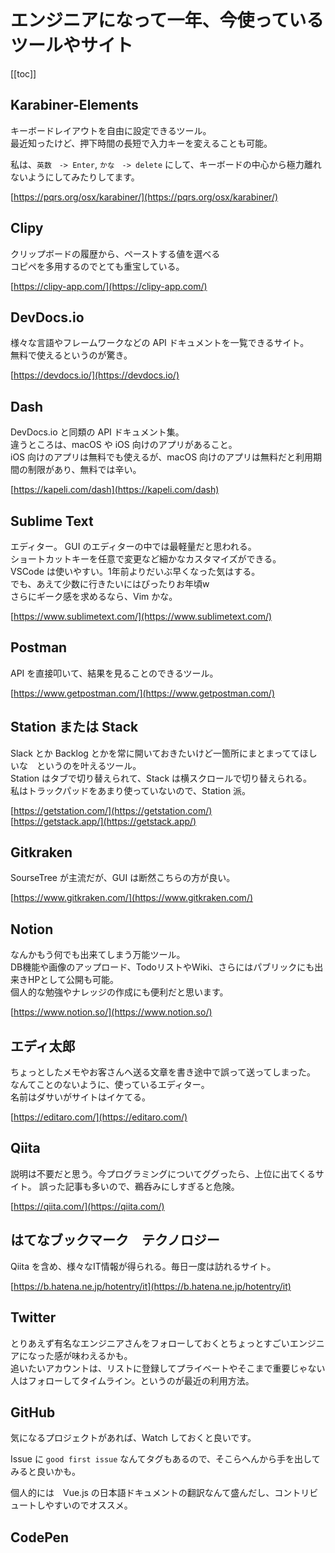 # エンジニアになって一年、今使っているツールやサイト

[[toc]]

## Karabiner-Elements
キーボードレイアウトを自由に設定できるツール。  
最近知ったけど、押下時間の長短で入力キーを変えることも可能。

私は、`英数　-> Enter`, `かな　-> delete` にして、キーボードの中心から極力離れないようにしてみたりしてます。

[https://pqrs.org/osx/karabiner/](https://pqrs.org/osx/karabiner/)

## Clipy
クリップボードの履歴から、ペーストする値を選べる  
コピペを多用するのでとても重宝している。

[https://clipy-app.com/](https://clipy-app.com/)

## DevDocs.io
様々な言語やフレームワークなどの API ドキュメントを一覧できるサイト。  
無料で使えるというのが驚き。

[https://devdocs.io/](https://devdocs.io/)

## Dash
DevDocs.io と同類の API ドキュメント集。  
違うところは、macOS や iOS 向けのアプリがあること。  
iOS 向けのアプリは無料でも使えるが、macOS 向けのアプリは無料だと利用期間の制限があり、無料では辛い。

[https://kapeli.com/dash](https://kapeli.com/dash)

## Sublime Text
エディター。
GUI のエディターの中では最軽量だと思われる。  
ショートカットキーを任意で変更など細かなカスタマイズができる。  
VSCode は使いやすい。1年前よりだいぶ早くなった気はする。  
でも、あえて少数に行きたいにはぴったりお年頃w  
さらにギーク感を求めるなら、Vim かな。

[https://www.sublimetext.com/](https://www.sublimetext.com/)

## Postman
API を直接叩いて、結果を見ることのできるツール。

[https://www.getpostman.com/](https://www.getpostman.com/)

## Station または Stack
Slack とか Backlog とかを常に開いておきたいけど一箇所にまとまっててほしいな　というのを叶えるツール。  
Station はタブで切り替えられて、Stack は横スクロールで切り替えられる。  
私はトラックパッドをあまり使っていないので、Station 派。

[https://getstation.com/](https://getstation.com/)  
[https://getstack.app/](https://getstack.app/)

## Gitkraken
SourseTree が主流だが、GUI は断然こちらの方が良い。

[https://www.gitkraken.com/](https://www.gitkraken.com/)

## Notion
なんかもう何でも出来てしまう万能ツール。  
DB機能や画像のアップロード、TodoリストやWiki、さらにはパブリックにも出来きHPとして公開も可能。  
個人的な勉強やナレッジの作成にも便利だと思います。

[https://www.notion.so/](https://www.notion.so/)

## エディ太郎
ちょっとしたメモやお客さんへ送る文章を書き途中で誤って送ってしまった。  
なんてことのないように、使っているエディター。  
名前はダサいがサイトはイケてる。  

[https://editaro.com/](https://editaro.com/)

## Qiita
説明は不要だと思う。今プログラミングについてググったら、上位に出てくるサイト。
誤った記事も多いので、鵜呑みにしすぎると危険。

[https://qiita.com/](https://qiita.com/)

## はてなブックマーク　テクノロジー
Qiita を含め、様々なIT情報が得られる。毎日一度は訪れるサイト。

[https://b.hatena.ne.jp/hotentry/it](https://b.hatena.ne.jp/hotentry/it)

## Twitter
とりあえず有名なエンジニアさんをフォローしておくとちょっとすごいエンジニアになった感が味わえるかも。  
追いたいアカウントは、リストに登録してプライベートやそこまで重要じゃない人はフォローしてタイムライン。というのが最近の利用方法。

## GitHub
気になるプロジェクトがあれば、Watch しておくと良いです。

Issue に `good first issue` なんてタグもあるので、そこらへんから手を出してみると良いかも。

個人的には　Vue.js の日本語ドキュメントの翻訳なんて盛んだし、コントリビュートしやすいのでオススメ。

## CodePen